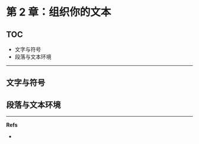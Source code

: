 第 2 章：组织你的文本
=====================

## TOC

* 文字与符号
* 段落与文本环境

---

## 文字与符号
## 段落与文本环境


---

**Refs**

* 